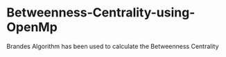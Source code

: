 # Betweenness-Centrality-using-OpenMp
Brandes Algorithm has been used to calculate the Betweenness Centrality
